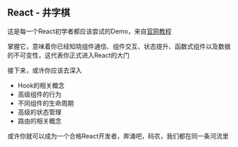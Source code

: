 ## React - 井字棋

这是每一个React初学者都应该尝试的Demo，来自[官网教程](https://react.docschina.org/tutorial/tutorial.html#implementing-time-travel)

掌握它，意味着你已经知晓组件通信、组件交互、状态提升、函数式组件以及数据的不可变性，这代表你正式进入React的大门

接下来，或许你应该去深入

- Hook的相关概念
- 高级组件的行为
- 不同组件的生命周期
- 高级的状态管理
- 路由的相关概念

或许你就可以成为一个合格React开发者，奔涌吧，码农，我们都在同一条河流里